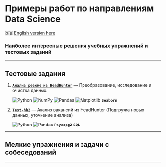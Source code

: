 # Примеры работ по направлениям Data Science #

:gb: [English version here](README.md)

### Наиболее интересные решения учебных упражнений и тестовых заданий ###

----

## Тестовые задания ##

1. [**`Анализ резюме из HeadHunter`**](https://github.com/stalkspectrum/sf-ds-course-all/tree/master/01-20-PROJECT-1)&nbsp;&mdash;
Преобразование, исследование и очистка данных.

    ![Python](https://img.shields.io/badge/python-3670A0?style=plastic&logo=python&logoColor=ffdd54)
    ![NumPy](https://img.shields.io/badge/numpy-%23013243.svg?style=plastic&logo=numpy&logoColor=white)
    ![Pandas](https://img.shields.io/badge/pandas-%23150458.svg?style=plastic&logo=pandas&logoColor=white)
    ![Matplotlib](https://img.shields.io/badge/Matplotlib-%23ffffff.svg?style=plastic&logo=Matplotlib&logoColor=black)
    **`Seaborn`**

2. [**`Test-hh2`**](https://github.com/wildfielded/samples-ds/tree/master/Test-hh2)&nbsp;&mdash;
Анализ вакансий из HeadHunter (Подгрузка новых данных, уточнение анализа)

    ![Python](https://img.shields.io/badge/python-3670A0?style=plastic&logo=python&logoColor=ffdd54)
    ![Pandas](https://img.shields.io/badge/pandas-%23150458.svg?style=plastic&logo=pandas&logoColor=white)
    **`Psycopg2`**
    **`SQL`**

----

## Мелкие упражнения и задачи с собеседований ##

----
